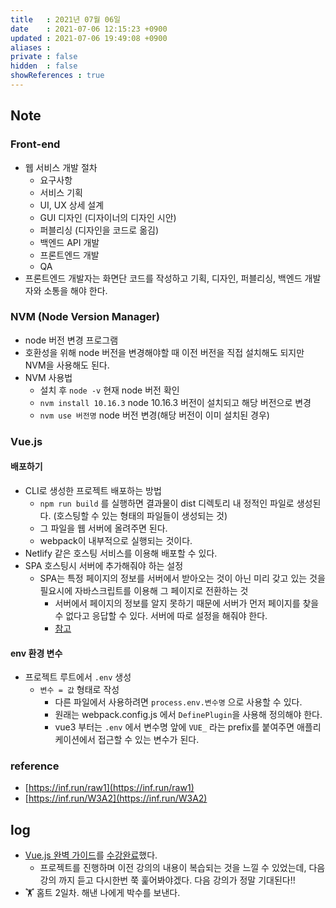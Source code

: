 ```yaml
---
title   : 2021년 07월 06일 
date    : 2021-07-06 12:15:23 +0900
updated : 2021-07-06 19:49:08 +0900
aliases : 
private : false
hidden  : false
showReferences : true
---
```

## Note

### Front-end 
- 웹 서비스 개발 절차
  - 요구사항
  - 서비스 기획
  - UI, UX 상세 설계
  - GUI 디자인 (디자이너의 디자인 시안)
  - 퍼블리싱 (디자인을 코드로 옮김)
  - 백엔드 API 개발
  - 프론트엔드 개발
  - QA  
- 프론트엔드 개발자는 화면단 코드를 작성하고 기획, 디자인, 퍼블리싱, 백엔드 개발자와 소통을 해야 한다.  
  
### NVM (Node Version Manager)  
- node 버전 변경 프로그램 
- 호환성을 위해 node 버전을 변경해야할 때 이전 버전을 직접 설치해도 되지만 NVM을 사용해도 된다.  
- NVM 사용법
  - 설치 후 `node -v` 현재 node 버전 확인
  - `nvm install 10.16.3` node 10.16.3 버전이 설치되고 해당 버전으로 변경 
  - `nvm use 버전명` node 버전 변경(해당 버전이 이미 설치된 경우)  
    
### Vue.js  
#### 배포하기  
- CLI로 생성한 프로젝트 배포하는 방법
  - `npm run build` 를 실행하면 결과물이 dist 디렉토리 내 정적인 파일로 생성된다. (호스팅할 수 있는 형태의 파일들이 생성되는 것)
  - 그 파일을 웹 서버에 올려주면 된다. 
  - webpack이 내부적으로 실행되는 것이다.  
- Netlify 같은 호스팅 서비스를 이용해 배포할 수 있다. 
- SPA 호스팅시 서버에 추가해줘야 하는 설정  
  - SPA는 특정 페이지의 정보를 서버에서 받아오는 것이 아닌 미리 갖고 있는 것을 필요시에 자바스크립트를 이용해 그 페이지로 전환하는 것  
    - 서버에서 페이지의 정보를 알지 못하기 때문에 서버가 먼저 페이지를 찾을 수 없다고 응답할 수 있다. 서버에 따로 설정을 해줘야 한다.  
    - [참고](https://cli.vuejs.org/guide/deployment.html)  

#### env 환경 변수 
- 프로젝트 루트에서 `.env` 생성  
  - `변수 = 값` 형태로 작성  
    - 다른 파일에서 사용하려면 `process.env.변수명` 으로 사용할 수 있다. 
    - 원래는 webpack.config.js 에서 `DefinePlugin`을 사용해 정의해야 한다.  
    - vue3 부터는 `.env` 에서 변수명 앞에 `VUE_` 라는 prefix를 붙여주면 애플리케이션에서 접근할 수 있는 변수가 된다.  

### reference
- [https://inf.run/raw1](https://inf.run/raw1)
- [https://inf.run/W3A2](https://inf.run/W3A2)

## log
- [Vue.js 완벽 가이드](https://inf.run/QyyF)를 [수강완료](https://www.inflearn.com/certificate/1940-262728-1794820)했다.
  - 프로젝트를 진행하며 이전 강의의 내용이 복습되는 것을 느낄 수 있었는데, 다음 강의 까지 듣고 다시한번 쭉 훑어봐야겠다. 다음 강의가 정말 기대된다!! 
- 🏋️ 홈트 2일차. 해낸 나에게 박수를 보낸다.  
  
